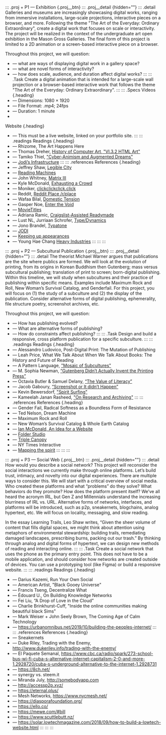 ::: .proj
    \+ P1 — Exhibition {.proj__btn}
::: .proj__detail {hidden=""}
::: .detail
Galleries and museums are increasingly showcasing digital works, ranging from immersive installations, large-scale projections, interactive pieces on a browser, and more. Following the theme "The Art of the Everyday: Ordinary Extraordinary", create a digital work that focuses on scale or interactivity. The project will be realized in the context of the undergraduate art open exhibition in the Mason Gross Galleries. The final form of this project is limited to a 2D animation or a screen-based interactive piece on a browser.

Throughout this project, we will question:
- — what are ways of displaying digital work in a gallery space?
- — what are novel forms of interactivity?
- — how does scale, audience, and duration affect digital works?
:::
::: .Task
Create a digital animation that is intended for a large-scale wall projection or a browser-based interactive work that follows the theme "The Art of the Everyday: Ordinary Extraordinary".	
:::
::: .Specs
Videos {.heading}
- — Dimensions: 1080 × 1920
- — File Format: .mp4; 24fps
- — Duration: 1 minute  
- &nbsp;

Website {.heading}
- — This must be a live website, linked on your portfolio site.
:::
::: .readings
Readings {.heading}
- — Rhizome, The Art Happens Here
- — Thomas Dreher, [History of Computer Art, "VI.3.2 HTML Art"](http://iasl.uni-muenchen.de/links/GCA-VI.3e.html#HTML)
- — Tamiko Thiel, ["Cyber-Animism and Augmented Dreams"](https://www.leoalmanac.org/wp-content/uploads/2011/04/LEA_Cyber-Animism_TamikoThiel.pdf)
- — [Jodi’s Infrastructure](https://www.e-flux.com/journal/74/59810/jodi-s-infrastructure/)
:::
::: .references
References {.heading}
- — Jeffrey Shaw, [Legible City](https://www.jeffreyshawcompendium.com/portfolio/legible-city/)
- — [Reading Machines](http://tdingsun.github.io/reading-machines/)
- — John Whitney, [Matrix III](https://www.youtube.com/watch?v=ZrKgyY5aDvA&t=10s&ab_channel=crystalsculpture2)
- — Kyle McDonald, [Exhausting a Crowd](https://www.exhaustingacrowd.com/london)
- — Moniker, [clickclickclick.click](https://clickclickclick.click/)
- — Reddit, [Reddit Place /r/place](https://www.youtube.com/watch?v=K5O3UgLG2Jw&ab_channel=Reddit)
- — Wafaa Bilal, [Domestic Tension](http://wafaabilal.com/domestic-tension/)
- — Gasper Noe, [Enter the Void](https://www.youtube.com/watch?v=tPxgi-PiNFE&ab_channel=Bitten)
- — [MovieTitles](https://www.youtube.com/user/MovieTitles)
- — Adriana Ramic, [Craigslist-Assisted Readymade](https://chrome.google.com/webstore/detail/craigslist-assisted-ready/mljomhgealchkbdmladniogahbefajcd)
- — Lust NL, Jurriaan Schrofer, [Type/Dynamics](https://www.youtube.com/watch?v=9arWzlivRQE&ab_channel=StedelijkMuseumAmsterdam)
- — Jono Brandel, [Typatone](https://www.typatone.com/)
- — [JODI](https://joid.org/archive/)
- — [Keeping up appearances](blacknetart.com/keepingupappearances.html#already) 
- — Young Hae Chang [Heavy Industries](https://www.yhchang.com/)
:::
:::
:::

::: .proj
\+ P2 — Subcultural Publication {.proj__btn}
::: .proj__detail {hidden=""}
::: .detail
The theorist Michael Warner argues that publications are the site where publics are formed. We will look at the evolution of printing, from its origins in Korean Buddhism then Gutenberg; mass versus subcultural publishing; translation of print to screen; born-digital publishing. Within this timeline, we will study when subcultures and their practice of publishing within specific means. Examples include Maximum Rock and Roll, New Woman’s Survival Catalog, and Genderfail. For this project, you will focus on (1) the study of a subculture and (2) the display of the publication. Consider alternative forms of digital publishing, ephemerality, file structure poetry, screenshot archives, etc.

Throughout this project, we will question:
- — How has publishing evolved?
- — What are alternative forms of publishing?
- — How do constraints affect publishing?
:::
::: .Task
Design and build a responsive, cross platform publication for a specific subculture.
:::
::: .readings
Readings {.heading}
- — Alessandro Ludovico, Post-Digital Print: The Mutation of Publishing
- — Leah Price, What We Talk About When We Talk About Books: The History and Future of Reading
- — A Pattern Language, ["Mosaic of Subcultures"](https://www.iwritewordsgood.com/apl/patterns/apl008.htm)
- — M. Sophia Newman, [“Gutenberg Didn’t Actually Invent the Printing Press”](https://lithub.com/so-gutenberg-didnt-actually-invent-the-printing-press/)
- — Octavia Butler & Samuel Delany, [“The Value of Literacy”](https://web.mit.edu/m-i-t/science_fiction/transcripts/butler_delany_index.html)
- — Jacob Gaboury, [“Screenshot or It didn’t Happen”](https://www.fotomuseum.ch/de/2019/07/15/screenshot-or-it-didnt-happen/)
- — Kevin Bewersdorf, ["Spirit Surfing"](https://veryinteractive.net/pdfs/bewersdorf-spiritsurfing.pdf)
- — Kameelah Janan Rasheed, ["On Research and Archiving"](https://thecreativeindependent.com/people/kameelah-janan-rasheed-on-research-and-archiving/)
:::
::: .references
References {.heading}
- — Gender Fail, Radical Softness as a Boundless Form of Resistance
- — Ted Nelson, Dream Machine
- — Maximum Rock and Roll
- — New Woman’s Survival Catalog & Whole Earth Catalog
- — [Ian McDonald, An Idea for a Website](https://www.are.na/ian-mcdonald/an-idea-for-a-website)
- — [Folder Studio](http://ktown92.com/index)
- — [Triple Canopy](https://www.canopycanopycanopy.com/issues/25/contents/workbook/#title-page)
- — NY Times Interactive
- — [Mapping the spirit](https://www.mappingthespirit.com/)
:::
:::
:::

::: .proj
\+ P3 — Social Web {.proj__btn}
::: .proj__detail {hidden=""}
::: .detail
How would you describe a social network? This project will reconsider the social interactions we currently make through online platforms. Let’s build trust, intimacy, and novelty into our digital experiences. There are multiple ways to consider this. We will start with a critical overview of social media. Who created these platforms and what “problems” do they solve? What behaviors do they promote? How does the platform present itself? We’ve all heard the acronym IRL, but Gen Z and Millennials understand the increasing blurriness of IRL vs. URL. Alternative forms of networks, interfaces, and platforms will be introduced, such as p2p, sneakernets, blogchains, analog hypertext, etc. We will focus on locality, messaging, and slow reading.

In the essay Learning Trails, Leo Shaw writes, “Given the sheer volume of content that fills digital spaces, we might think about attention using metaphors of environmental stewardship: building trails, remediating damaged landscapes, prescribing burns, packing out our trash.” By thinking through analog and digital forms of hypertext, we can design new methods of reading and interacting online.
:::
::: .Task
Create a social network that uses the phone as the primary entry point. This does not have to be a mobile application, and should consider how networks are created outside of devices. You can use a prototyping tool (like Figma) or build a responsive website.
:::
::: .readings
Readings {.heading}
* — Darius Kazemi, Run Your Own Social
* — American Artist, "Black Gooey Universe"
* — Francis Tseng, Decentralize What
* — Édouard U., On Building Knowledge Networks
* — Fei Liu, “A Drop of Love in the Cloud”
* — Charlie Brinkhurst-Cuff, "Inside the online communities making beautiful black Sims"
* — Mark Weiser + John Seely Brown, The Coming Age of Calm Technology
* — https://urbanomnibus.net/2019/10/building-the-peoples-internet/
:::
::: .references
References {.heading}
* — Sneakernets
* — Duke Riley, Trading with the Enemy, http://www.dukeriley.info/trading-with-the-enemy/
* — El Paquete Semanal, https://www.cbc.ca/radio/spark/273-school-bus-wi-fi-cuba-s-alternative-internet-capitalism-2-0-and-more-1.2928720/cuba-s-underground-alternative-to-the-internet-1.2928731
* — https://8ch.net/
* — synergy vs. steem.it
* — Miranda July, http://somebodyapp.com
* — http://accessp2p.xyz/
* — https://eternal.plus/
* — Mesh Networks, https://www.nycmesh.net/
* — https://diasporafoundation.org/
* — https://ello.co/
* — https://mewe.com/#bill
* — https://www.scuttlebutt.nz/
* — https://solar.lowtechmagazine.com/2018/09/how-to-build-a-lowtech-website.html
:::
:::
:::